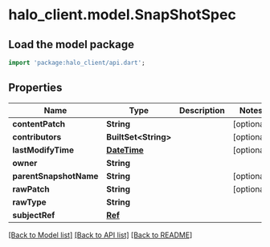 # halo_client.model.SnapShotSpec

## Load the model package
```dart
import 'package:halo_client/api.dart';
```

## Properties
Name | Type | Description | Notes
------------ | ------------- | ------------- | -------------
**contentPatch** | **String** |  | [optional] 
**contributors** | **BuiltSet&lt;String&gt;** |  | [optional] 
**lastModifyTime** | [**DateTime**](DateTime.md) |  | [optional] 
**owner** | **String** |  | 
**parentSnapshotName** | **String** |  | [optional] 
**rawPatch** | **String** |  | [optional] 
**rawType** | **String** |  | 
**subjectRef** | [**Ref**](Ref.md) |  | 

[[Back to Model list]](../README.md#documentation-for-models) [[Back to API list]](../README.md#documentation-for-api-endpoints) [[Back to README]](../README.md)


